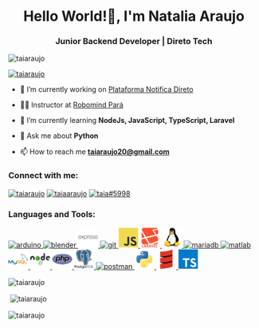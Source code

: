 <h1 align="center">Hello World!👋, I'm Natalia Araujo</h1>
<h3 align="center">Junior Backend Developer | Direto Tech</h3>

<p align="left"> <img src="https://komarev.com/ghpvc/?username=taiaraujo&label=Profile%20views&color=0e75b6&style=flat" alt="taiaraujo" /> </p>

<p align="left"> <a href="https://github.com/ryo-ma/github-profile-trophy"><img src="https://github-profile-trophy.vercel.app/?username=taiaraujo" alt="taiaraujo" /></a> </p>

- 🔭 I’m currently working on [Plataforma Notifica Direto](https://cartorio.notificadireto.com.br/signin)

- 🧙‍♀️ Instructor at [Robomind Pará](https://www.instagram.com/robomindpara/)

- 🌱 I’m currently learning **NodeJs, JavaScript, TypeScript, Laravel**

- 💬 Ask me about **Python**

- 📫 How to reach me **taiaraujo20@gmail.com**

<h3 align="left">Connect with me:</h3>
<p align="left">
<a href="https://linkedin.com/in/taiaraujo" target="blank"><img align="center" src="https://cdn.jsdelivr.net/npm/simple-icons@3.0.1/icons/linkedin.svg" alt="taiaraujo" height="30" width="40" /></a>
<a href="https://fb.com/taiaaraujo" target="blank"><img align="center" src="https://cdn.jsdelivr.net/npm/simple-icons@3.0.1/icons/facebook.svg" alt="taiaaraujo" height="30" width="40" /></a>
<a href="https://discord.gg/taia#5998" target="blank"><img align="center" src="https://cdn.jsdelivr.net/npm/simple-icons@3.0.1/icons/discord.svg" alt="taia#5998" height="30" width="40" /></a>
</p>

<h3 align="left">Languages and Tools:</h3>
<p align="left"> <a href="https://www.arduino.cc/" target="_blank"> <img src="https://cdn.worldvectorlogo.com/logos/arduino-1.svg" alt="arduino" width="40" height="40"/> </a> <a href="https://www.blender.org/" target="_blank"> <img src="https://download.blender.org/branding/community/blender_community_badge_white.svg" alt="blender" width="40" height="40"/> </a> <a href="https://expressjs.com" target="_blank"> <img src="https://raw.githubusercontent.com/devicons/devicon/master/icons/express/express-original-wordmark.svg" alt="express" width="40" height="40"/> </a> <a href="https://git-scm.com/" target="_blank"> <img src="https://www.vectorlogo.zone/logos/git-scm/git-scm-icon.svg" alt="git" width="40" height="40"/> </a> <a href="https://developer.mozilla.org/en-US/docs/Web/JavaScript" target="_blank"> <img src="https://raw.githubusercontent.com/devicons/devicon/master/icons/javascript/javascript-original.svg" alt="javascript" width="40" height="40"/> </a> <a href="https://laravel.com/" target="_blank"> <img src="https://raw.githubusercontent.com/devicons/devicon/master/icons/laravel/laravel-plain-wordmark.svg" alt="laravel" width="40" height="40"/> </a> <a href="https://www.linux.org/" target="_blank"> <img src="https://raw.githubusercontent.com/devicons/devicon/master/icons/linux/linux-original.svg" alt="linux" width="40" height="40"/> </a> <a href="https://mariadb.org/" target="_blank"> <img src="https://www.vectorlogo.zone/logos/mariadb/mariadb-icon.svg" alt="mariadb" width="40" height="40"/> </a> <a href="https://www.mathworks.com/" target="_blank"> <img src="https://raw.githubusercontent.com/simple-icons/simple-icons/master/icons/mathworks.svg" alt="matlab" width="40" height="40"/> </a> <a href="https://www.mysql.com/" target="_blank"> <img src="https://raw.githubusercontent.com/devicons/devicon/master/icons/mysql/mysql-original-wordmark.svg" alt="mysql" width="40" height="40"/> </a> <a href="https://nodejs.org" target="_blank"> <img src="https://raw.githubusercontent.com/devicons/devicon/master/icons/nodejs/nodejs-original-wordmark.svg" alt="nodejs" width="40" height="40"/> </a> <a href="https://www.php.net" target="_blank"> <img src="https://raw.githubusercontent.com/devicons/devicon/master/icons/php/php-original.svg" alt="php" width="40" height="40"/> </a> <a href="https://www.postgresql.org" target="_blank"> <img src="https://raw.githubusercontent.com/devicons/devicon/master/icons/postgresql/postgresql-original-wordmark.svg" alt="postgresql" width="40" height="40"/> </a> <a href="https://postman.com" target="_blank"> <img src="https://www.vectorlogo.zone/logos/getpostman/getpostman-icon.svg" alt="postman" width="40" height="40"/> </a> <a href="https://www.python.org" target="_blank"> <img src="https://raw.githubusercontent.com/devicons/devicon/master/icons/python/python-original.svg" alt="python" width="40" height="40"/> </a> <a href="https://www.scala-lang.org" target="_blank"> <img src="https://raw.githubusercontent.com/devicons/devicon/master/icons/scala/scala-original.svg" alt="scala" width="40" height="40"/> </a> <a href="https://www.typescriptlang.org/" target="_blank"> <img src="https://raw.githubusercontent.com/devicons/devicon/master/icons/typescript/typescript-original.svg" alt="typescript" width="40" height="40"/> </a> </p>

<p><img align="center" src="https://github-readme-stats.vercel.app/api/top-langs?username=taiaraujo&show_icons=true&locale=en&layout=compact&theme=react" alt="taiaraujo" /></p>

<p>&nbsp;<img align="center" src="https://github-readme-stats.vercel.app/api?username=taiaraujo&show_icons=true&locale=en&theme=react&hide=issues,contribs" alt="taiaraujo" /></p>

<p><img align="center" src="https://github-readme-streak-stats.herokuapp.com/?user=taiaraujo&layout=compact&theme=react" alt="taiaraujo" /></p>

